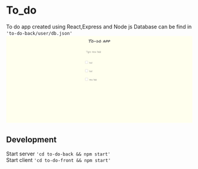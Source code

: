 # To_do
To do app created using React,Express and Node js
Database can be find in `'to-do-back/user/db.json'`<br>
![alt text](https://github.com/sharunspi/To_do/blob/main/main_page.png)
## Development
Start server
`'cd to-do-back && npm start'`<br>
Start client
`'cd to-do-front && npm start'`